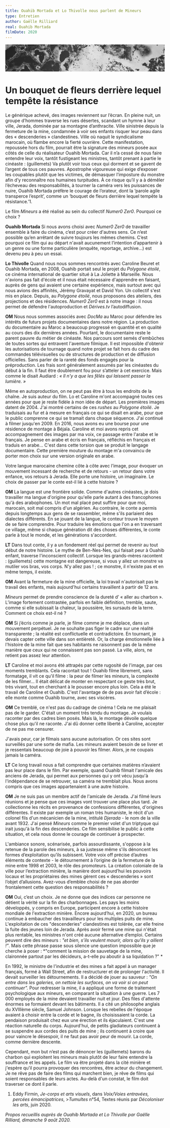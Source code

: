 ```yaml
---
title: Ouahib Mortada et Lo Thivolle nous parlent de Mineurs
type: Entretien
author: Gaëlle Rilliard
real: Ouahib Mortada
filmDate: 2020
---
```


![Beaute_vue_de_haut.jpg](Beaute_vue_de_haut.jpg)



# Un bouquet de fleurs derrière lequel tempête la résistance


Le générique achevé, des images reviennent sur l’écran. En pleine nuit, un groupe d’hommes traverse les rues désertes, scandant un hymne à leur ville, Jerada, dominée par sa montagne d’anthracite. Ville sinistrée depuis la fermeture de la mine, condamnée à voir ses enfants risquer leur peau dans des « descenderies » clandestines. Ville où naquit le syndicalisme marocain, où flambe encore la fierté ouvrière. Cette manifestation, repoussée hors du film, pourrait être la signature des mineurs posée aux côtés de celle du réalisateur Ouahib Mortada. Car il n’a cessé de nous faire entendre leur voix, tantôt fustigeant les ministres, tantôt prenant à partie le cinéaste : (guillemets) Va plutôt voir tous ceux qui dorment et se gavent de l’argent de tous ces pauvres. Apostrophe vigoureuse qui exige d’exposer les coupables plutôt que les victimes, de démasquer l’imposture du monstre afin d’y reconnaître nos humaines turpitudes. À ce risque qu’il y a à démêler l’écheveau des responsabilités, à tourner la caméra vers les puissances de nuire, Ouahib Mortada préfère le courage de l’orateur, dont la ‘parole agile transperce l’esprit’, comme un ‘bouquet de fleurs derrière lequel tempête la résistance.’1. 




Le film *Mineurs* a été réalisé au sein du collectif *Numer0 Zer0*. Pourquoi ce choix ?


__Ouahib Mortada__ Si nous avons choisi avec *Numer0 Zer0* de travailler ensemble à faire du cinéma, c’est pour créer d'autres sens. Ce n’est possible qu’en arrêtant de suivre toujours les mêmes chemins. C’est pourquoi ce film qui au départ n'avait aucunement l’intention d’appartenir à un genre ou une forme particulière (enquête, reportage, archive…) est devenu peu à peu un essai. 

__Lo Thivolle__ Quand nous nous sommes rencontrés avec Caroline Beuret et Ouahib Mortada, en 2008, Ouahib portait seul le projet du *Polygone étoilé*, ce cinéma international de quartier situé à La Joliette à Marseille. Nous n'avions pas fait d'école et il nous était nécessaire d'apprendre en faisant, auprès de gens qui avaient une certaine expérience, mais surtout avec qui nous avions des affinités, Jérémy Gravayat et David Yon. Un collectif s'est mis en place. Depuis, au *Polygone étoilé*, nous proposons des ateliers, des projections et des résidences. *Numer0 Zer0* est à notre image : il nous permet de défendre l'autoproduction et *Dérives.tv* l’autodiffusion. 


__OM__ Nous nous sommes associés avec *DocMa* au Maroc pour défendre les intérêts de futurs projets documentaires dans notre région. La production du documentaire au Maroc a beaucoup progressé en quantité et en qualité au cours des dix dernières années. Pourtant, le documentaire reste le parent pauvre du métier de cinéaste. Nos parcours sont semés d'embûches de toutes sortes qui entravent l'aventure filmique. Il est impossible d'obtenir les autorisations de tournage quand notre projet se fait hors du cadre des commandes télévisuelles ou de structures de production et de diffusion officielles. Sans parler de la rareté des fonds engagés pour la préproduction. Les frais sont généralement assumés par les cinéastes du début à la fin. Il faut être doublement fou pour s’atteler à cet exercice. Mais comme le disait Audiard : *« Il n'y a que les fêlés qui laissent passer la lumière. »*


Même en autoproduction, on ne peut pas être à tous les endroits de la chaîne. Je suis auteur du film. Lo et Caroline m'ont accompagné toutes ces années pour que je reste fidèle à mon idée de départ. Les premières images datent de 2004. J'ai montré certains de ces *rushes* au *Polygone étoilé*. Je traduisais au fur et à mesure en français ce qui se disait en arabe, pour que le public comprenne ce qui se tramait dans chaque séquence. J'ai continué à filmer jusqu'en 2009. En 2016, nous avons eu une bourse pour une résidence de montage à Béjaïa. Caroline et moi avons repris cet accompagnement des images par ma voix, ce passage entre l'arabe et le français. Je pense en arabe et écris en français, réfléchis en français et traduis en arabe… C'est dans cette torsion que se produit le langage documentaire. Cette première mouture du montage m'a convaincu de porter mon choix sur une version originale en arabe. 





Votre langue marocaine chemine côte à côte avec l’image, pour évoquer un mouvement incessant de recherche et de retours - un retour dans votre enfance, vos retours à Jerada. Elle porte une histoire, un imaginaire. Le choix de passer par le conte est-il lié à cette histoire ?

__OM__ La langue est une frontière solide. Comme d'autres cinéastes, je dois travailler ma langue d'origine pour qu'elle parle autant à des francophones qu'à des arabophones. Un mot mal placé peut suffire pour que moi, marocain, soit mal compris d'un algérien. Au contraire, le conte a permis depuis longtemps aux gens de se rassembler, même s'ils parlaient des dialectes différents. En se jouant de la langue, le conteur trouve le moyen de se faire comprendre. Pour traduire les émotions que l'on a en traversant ce village, même si chaque génération dit des choses différentes, le conte parle à tout le monde, et les générations s'accordent. 

__LT__ Dans tout conte, il y a un fondement réel qui permet de revenir au tout début de notre histoire. Le mythe de Ben-Nes-Nes, qui faisait peur à Ouahib enfant, traverse l'inconscient collectif. Lorsque les grands-mères racontent  : (guillemets) cette montagne est dangereuse, si vous y allez un monstre va mutiler vos bras, vos corps. N’y allez pas ! ; ce monstre, il n'existe pas et en même temps, il existe. 

__OM__  Avant la fermeture de la mine officielle, la loi travail n'autorisait pas le travail des enfants, mais aujourd'hui certains travaillent à partir de 12 ans.





_Mineurs_ permet de prendre conscience de la dureté d’ « aller au charbon ». L’image fortement contrastée, parfois en faible définition, tremble, saute, comme si elle subissait la chaleur, la poussière, les sursauts de la terre. Comment ce choix est-il né ?

__OM__  Si j’écris comme je parle, je filme comme je me déplace, dans un mouvement perpétuel. Je ne souhaite pas figer le cadre sur une réalité transparente ; la réalité est conflictuelle et contradictoire. En tournant, je devais capter cette ville dans son entièreté. Or, la charge émotionnelle liée à l'histoire de la mine fait que ses habitants ne raisonnent pas de la même manière que ceux qui ne connaissent pas son passé. La ville, alors, ne retient pas assez leur attention.

__LT__ Caroline et moi avons été attrapés par cette rugosité de l'image, par ces moments tremblants. Cela racontait tout ! Ouahib filme librement, sans formatage, il vit ce qu'il filme : la peur de filmer les mineurs, la complexité de les filmer… Il était délicat de monter en respectant ce geste très brut, très vivant, tout en cherchant à le pousser encore plus loin. Cela a été le travail de Caroline et Ouahib. C'est l'avantage de de pas avoir fait d’école : elle monte comme Ouahib tourne, avec ses viscères. 


__OM__ Ce tremblé, ce n'est pas du cadrage de cinéma ! Cela ne me plaisait pas de le garder. C'était un moment très tendu du montage. Je voulais raconter par des cadres bien posés. Mais là, le montage dévoile quelque chose plus qu'il ne raconte. J'ai dû donner cette liberté à Caroline, accepter de ne pas me censurer. 

J'avais peur, car je filmais sans aucune autorisation. Or ces sites sont surveillés par une sorte de mafia. Les mineurs avaient besoin de se livrer et je ressentais beaucoup de joie à pouvoir les filmer. Alors, je ne coupais jamais la caméra.

__LT__ Ce long travail nous a fait comprendre que certaines matières n’avaient pas leur place dans le film. Par exemple, quand Ouahib filmait l'amicale des anciens de Jerada, qui permet aux personnes qui y ont vécu jusqu'à l'indépendance de se retrouver, sa caméra ne tremblait plus. Nous avons compris que ces images appartenaient à une autre histoire. 

__OM__ Je ne suis pas un membre actif de l'amicale de Jerada. J'ai filmé leurs réunions et je pense que ces images vont trouver une place plus tard. Je collectionne les récits en provenance de confessions différentes, d'origines différentes. Il existe par exemple un roman très humaniste, le récit d'un colonel fils d'un mécanicien de la mine, intitulé *Djerada* - le nom de la ville avant 1932. J'ai pensé *Mineurs* comme le premier volet d'un triptyque qui irait jusqu'à la fin des descenderies. Ce film sensibilise le public à cette situation, et cela nous donne le courage de continuer à prospecter. 





L'ambiance sonore, scénarisée, parfois assourdissante, s'oppose à la retenue de la parole des mineurs, à sa justesse même s'ils dénoncent les formes d’exploitation qu’ils subissent. Votre voix off précise d’autres éléments de contexte - le détournement à l’origine de la fermeture de la mine entre 1998 et 2003, le rôle des promoteurs. La création coloniale de la ville pour l’extraction minière, la manière dont aujourd’hui les pouvoirs locaux et les propriétaires des mines gèrent ces « descenderies » sont l’objet d’allusions. Avez-vous d’emblée choisi de ne pas aborder frontalement cette question des responsabilités ?

__OM__ Oui, c’est un choix. Je ne donne que des indices car personne ne détient la vérité sur la fin des charbonnages. Les pays les moins développés, y compris en Europe, participent encore à cette histoire mondiale de l'extraction minière. Encore aujourd’hui, en 2020, un bureau continue à embaucher des travailleurs pour les multiples puits de mine. L'exploitation de ces "descenderies" clandestines est tolérée, car elle freine la fuite des jeunes loin de Jerada. Après avoir fermé une mine qui n'était plus rentable, les ministres n'ont créé aucune alternative d’emploi. Certains peuvent dire des mineurs : *"et bien, s’ils veulent mourir, alors qu'ils y aillent !"*. Mais cette phrase passe sous silence une question impossible que je cherche à poser : *"comment la mission de sauvetage de la mine, claironnée partout par les décideurs, a-t-elle pu aboutir à sa liquidation ?" *

En 1992, le ministre de l'industrie et des mines a fait appel à un manager français, formé à Wall Street, afin de restructurer et de prolonger l'activité. Il devait surveiller les détournements. Il a décidé de jouer au sauveur : *"On entre dans les galeries, on nettoie les surfaces, on va voir si on peut continuer".* Pour redresser la mine, il a appliqué une forme de traitement psychologique aux mineurs, en comparant la situation à une guerre. Les 7 000 employés de la mine devaient travailler nuit et jour. Des files d'attente énormes se formaient devant les bâtiments. Il a cité un philosophe anglais du XVIIIème siècle, Samuel Johnson. Lorsque les rebelles de l'époque avaient à choisir entre la corde et le bagne, ils choisissaient la corde. La pendaison produisait chez eux une érection et ils éjaculaient. C'est une réaction naturelle du corps. Aujourd'hui, de petits gladiateurs continuent à se suspendre aux cordes des puits de mine ; ils continuent à croire que pour vaincre le désespoir, il ne faut pas avoir peur de mourir. La corde, comme dernière descente. 

Cependant, mon but n’est pas de dénoncer les (guillemets) barons du charbon qui exploitent les mineurs mais plutôt de leur faire entendre la souffrance et les appels. Le film va être projeté dans la cité minière et j'espère qu'il pourra provoquer des rencontres, être acteur du changement. Je ne rêve pas de faire des films qui marchent bien, je rêve de films qui soient responsables de leurs actes. Au-delà d'un constat, le film doit traverser ce dont il parle.  





1. Eddy Firmin, *Je-corps et arts visuels*, dans *Voix/Voies entravées, percées émancipatrices*, >*Tumultes* n°54, Textes réunis par *Décoloniser les arts*, juin 2020. 


*Propos recueillis auprès de Ouahib Mortada et Lo Thivolle par Gaëlle Rilliard, dimanche 9 août 2020.*
